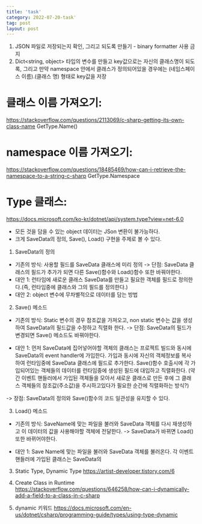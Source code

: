 ```yaml
---
title: 'task'
category: 2022-07-20-task'
tag: post
layout: post
---
```

1. JSON 파일로 저장되는지 확인, 그리고 되도록 만들기 - binary formatter 사용 금지
2. Dict<string, object> 타입의 변수를 만들고 key값으로는 자신의 클래스명이 되도록, 그리고 만약 namespace 안에서 클래스가 정의되어있을 경우에는
(네임스페이스 이름).(클래스 명) 형태로 key값을 저장

# 클래스 이름 가져오기: 
https://stackoverflow.com/questions/2113069/c-sharp-getting-its-own-class-name
GetType.Name()
# namespace 이름 가져오기: 
https://stackoverflow.com/questions/18485469/how-can-i-retrieve-the-namespace-to-a-string-c-sharp
GetType.Namespace
# Type 클래스: 
https://docs.microsoft.com/ko-kr/dotnet/api/system.type?view=net-6.0


- 모든 것을 담을 수 있는 object 데이터는 JSon 변환이 불가능하다.
- 크게 SaveData의 정의, Save(), Load() 구현을 주제로 볼 수 있다.

1) SaveData의 정의
- 기존의 방식: 사용할 필드를 SaveData 클래스에 미리 정의 -> 단점: SaveData 클래스의 필드가 추가가 되면 다른 Save()함수와 Load()함수 또한 바꿔야한다.
- 대안 1: 런타임에 새로운 클래스 SaveData를 만들고 필요한 객체를 필드로 정의한다.(즉, 런타임중에 클래스와 그의 필드를 정의한다.)
- 대안 2: object 변수에 무차별적으로 데이터를 담는 방법

2) Save() 메소드
- 기존의 방식: Static 변수의 경우 참조값을 가져오고, non static 변수는 값을 생성하여 SaveData의 필드값을 수정하고 직렬화 한다.
-> 단점: SaveData의 필드가 변경되면 Save() 메소드도 바꿔야한다.

- 대안 1: 먼저 SaveData에 집어넣어야할 객체의 클래스는 프로젝트 빌드와 동시에 SaveData의 event handler에 가입한다. 가입과 동시에 자신의 객체정보를
복사하여 런타임중에 SaveData 클래스에 필드로 추가한다. Save()함수 호출시에 각 가입되어있는 객체들의 데이터를 런타임중에 생성된 필드에 대입하고 직렬화한다.
(약간 이벤트 핸들러에서 가입된 객체들을 모아서 새로운 클래스로 만든 후에 그 클래스 객체들의 참조값(주소값)을 주시하고있다가 필요한 순간에 직렬화하는 방식?)

-> 장점: SaveData의 정의와 Save()함수의 코드 일관성을 유지할 수 있다.

3) Load() 메소드
- 기존의 방식: SaveName에 맞는 파일을 불러와 SaveData 객체를 다시 재생성하고 이 데이터의 값을 사용해야할 객체에 전달한다. -> SaveData가 바뀌면 Load()
또한 바뀌어야한다.

- 대안 1: Save Name에 맞는 파일을 불러와 SaveData 객체를 불러온다. 각 이벤트 핸들러에 가입된 클래스는 SaveData의

3. Static Type, Dynamic Type
https://artist-developer.tistory.com/6

4. Create Class in Runtime
https://stackoverflow.com/questions/646258/how-can-i-dynamically-add-a-field-to-a-class-in-c-sharp

5. dynamic 키워드
https://docs.microsoft.com/en-us/dotnet/csharp/programming-guide/types/using-type-dynamic